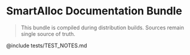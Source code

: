 # SmartAlloc Documentation Bundle
> This bundle is compiled during distribution builds. Sources remain single source of truth.

@include tests/TEST_NOTES.md

<!-- You can add more includes later:
@include docs/ADMIN_GUIDE.md
@include docs/OBSERVABILITY.md
@include docs/MIGRATION.md
@include CHANGELOG.md
-->
